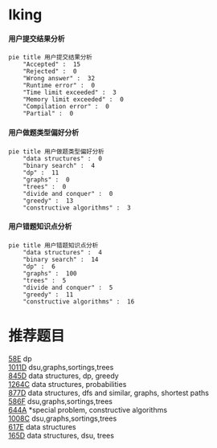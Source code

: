# Iking

<!-- tabs:start -->



#### **用户提交结果分析**

```mermaid
pie title 用户提交结果分析
    "Accepted" :  15
    "Rejected" :  0
    "Wrong answer" :  32
    "Runtime error" :  0
    "Time limit exceeded" :  3
    "Memory limit exceeded" :  0
    "Compilation error" :  0
    "Partial" :  0
```

#### **用户做题类型偏好分析**

```mermaid
pie title 用户做题类型偏好分析
    "data structures" :  0
    "binary search" :  4
    "dp" :  11
    "graphs" :  0
    "trees" :  0
    "divide and conquer" :  0
    "greedy" :  13
    "constructive algorithms" :  3
```
#### **用户错题知识点分析**

```mermaid
pie title 用户错题知识点分析
    "data structures" :  4
    "binary search" :  14
    "dp" :  6
    "graphs" :  100
    "trees" :  5
    "divide and conquer" :  5
    "greedy" :  11
    "constructive algorithms" :  16
```



<!-- tabs:end -->
# 推荐题目
[58E](https://codeforces.com/contest/58/problem/E)		dp		  
[1011D](https://codeforces.com/contest/1011/problem/D)		dsu,graphs,sortings,trees		  
[845D](https://codeforces.com/contest/845/problem/D)		data structures,
                        dp,
                        greedy		  
[1264C](https://codeforces.com/contest/1264/problem/C)		data structures,
                        probabilities		  
[877D](https://codeforces.com/contest/877/problem/D)		data structures,
                        dfs and similar,
                        graphs,
                        shortest paths		  
[586F](https://codeforces.com/contest/586/problem/F)		dsu,graphs,sortings,trees		  
[644A](https://codeforces.com/contest/644/problem/A)		*special problem,
                        constructive algorithms		  
[1008C](https://codeforces.com/contest/1008/problem/C)		dsu,graphs,sortings,trees		  
[617E](https://codeforces.com/contest/617/problem/E)		data structures		  
[165D](https://codeforces.com/contest/165/problem/D)		data structures,
                        dsu,
                        trees		  
